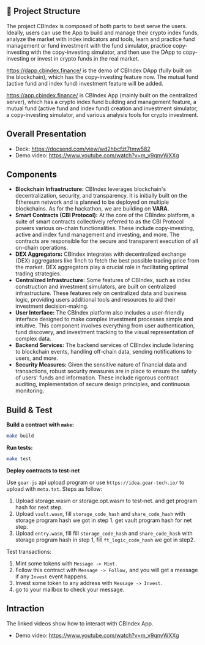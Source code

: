 ## 📝 Project Structure

The project CBIndex is composed of both parts to best serve the users. Ideally, users can use the App to build and manage their crypto index funds, analyze the market with index indicators and tools, learn and practice fund management or fund investment with the fund simulator, practice copy-investing with the copy-investing simulator, and then use the DApp to copy-investing or invest in crypto funds in the real market.

https://dapp.cbindex.finance/ is the demo of CBIndex DApp (fully built on the blockchain), which has the copy-investing feature now. The mutual fund (active fund and index fund) investment feature will be added.

https://app.cbindex.finance/ is CBIndex App (mainly built on the centralized server), which has a crypto index fund building and management feature, a mutual fund (active fund and index fund) creation and investment simulator, a copy-investing simulator, and various analysis tools for crypto investment.

## Overall Presentation
- Deck: https://docsend.com/view/wd2hbcfzt7tmw582
- Demo video: https://www.youtube.com/watch?v=m_v9qnvWXXg

## Components
- **Blockchain Infrastructure:** CBIndex leverages blockchain's decentralization, security, and transparency. It is initially built on the Ethereum network and is planned to be deployed on multiple blockchains. As for the hackathon, we are building on **VARA**.
- **Smart Contracts (CBI Protocol):** At the core of the CBIndex platform, a suite of smart contracts collectively referred to as the CBI Protocol powers various on-chain functionalities. These include copy-investing, active and index fund management and investing, and more. The contracts are responsible for the secure and transparent execution of all on-chain operations.
- **DEX Aggregators:** CBIndex integrates with decentralized exchange (DEX) aggregators like 1inch to fetch the best possible trading price from the market. DEX aggregators play a crucial role in facilitating optimal trading strategies.
- **Centralized Infrastructure:** Some features of CBIndex, such as index construction and investment simulators, are built on centralized infrastructure. These features rely on centralized data and business logic, providing users additional tools and resources to aid their investment decision-making.
- **User Interface:** The CBIndex platform also includes a user-friendly interface designed to make complex investment processes simple and intuitive. This component involves everything from user authentication, fund discovery, and investment tracking to the visual representation of complex data.
- **Backend Services:** The backend services of CBIndex include listening to blockchain events, handling off-chain data, sending notifications to users, and more.
- **Security Measures:** Given the sensitive nature of financial data and transactions, robust security measures are in place to ensure the safety of users' funds and information. These include rigorous contract auditing, implementation of secure design principles, and continuous monitoring.

## Build & Test

**Build a contract with `make`:**

```bash
make build
```
**Run tests:**

```bash
make test
```

**Deploy contracts to test-net**

Use `gear-js` api upload program or use `https://idea.gear-tech.io/` to upload with `meta.txt`. Steps as follow:
1. Upload storage.wasm or storage.opt.wasm to test-net. and get program hash for next step.
2. Upload `vault.wasm`, fill `storage_code_hash` and `share_code_hash` with storage program hash we got in step 1. get vault program hash for net step.
3. Upload `entry.wasm`, fill  fill `storage_code_hash` and `share_code_hash` with storage program hash in step 1, fill `ft_logic_code_hash` we got in step2. 

Test transactions:
1. Mint some tokens with `Message -> Mint.`
2. Follow this contract with `Message -> Follow,` and you will get a message if any `Invest` event happens.
3. Invest some token to any address with `Message -> Invest.`
4. go to your mailbox to check your message.



## Intraction

The linked videos show how to interact with CBIndex App. 
- Demo video: https://www.youtube.com/watch?v=m_v9qnvWXXg
